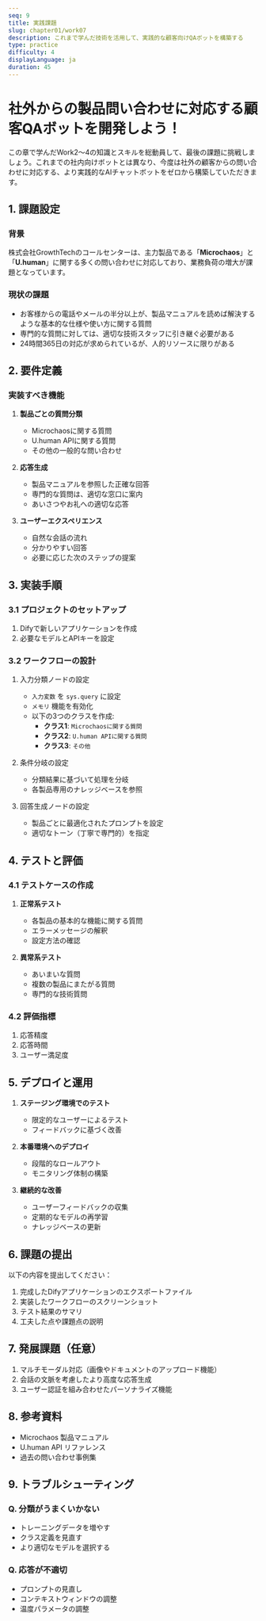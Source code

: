 ```yaml
---
seq: 9
title: 実践課題
slug: chapter01/work07
description: これまで学んだ技術を活用して、実践的な顧客向けQAボットを構築する
type: practice
difficulty: 4
displayLanguage: ja
duration: 45
---
```


# 社外からの製品問い合わせに対応する顧客QAボットを開発しよう！

この章で学んだWork2〜4の知識とスキルを総動員して、最後の課題に挑戦しましょう。これまでの社内向けボットとは異なり、今度は社外の顧客からの問い合わせに対応する、より実践的なAIチャットボットをゼロから構築していただきます。

## 1. 課題設定

### 背景
株式会社GrowthTechのコールセンターは、主力製品である「**Microchaos**」と「**U.human**」に関する多くの問い合わせに対応しており、業務負荷の増大が課題となっています。

### 現状の課題
- お客様からの電話やメールの半分以上が、製品マニュアルを読めば解決するような基本的な仕様や使い方に関する質問
- 専門的な質問に対しては、適切な技術スタッフに引き継ぐ必要がある
- 24時間365日の対応が求められているが、人的リソースに限りがある

## 2. 要件定義

### 実装すべき機能
1. **製品ごとの質問分類**
   - Microchaosに関する質問
   - U.human APIに関する質問
   - その他の一般的な問い合わせ

2. **応答生成**
   - 製品マニュアルを参照した正確な回答
   - 専門的な質問は、適切な窓口に案内
   - あいさつやお礼への適切な応答

3. **ユーザーエクスペリエンス**
   - 自然な会話の流れ
   - 分かりやすい回答
   - 必要に応じた次のステップの提案

## 3. 実装手順

### 3.1 プロジェクトのセットアップ
1. Difyで新しいアプリケーションを作成
2. 必要なモデルとAPIキーを設定

### 3.2 ワークフローの設計
1. 入力分類ノードの設定
   - `入力変数` を `sys.query` に設定
   - `メモリ` 機能を有効化
   - 以下の3つのクラスを作成:
     * **クラス1**: `Microchaosに関する質問`
     * **クラス2**: `U.human APIに関する質問`
     * **クラス3**: `その他`

2. 条件分岐の設定
   - 分類結果に基づいて処理を分岐
   - 各製品専用のナレッジベースを参照

3. 回答生成ノードの設定
   - 製品ごとに最適化されたプロンプトを設定
   - 適切なトーン（丁寧で専門的）を指定

## 4. テストと評価

### 4.1 テストケースの作成
1. **正常系テスト**
   - 各製品の基本的な機能に関する質問
   - エラーメッセージの解釈
   - 設定方法の確認

2. **異常系テスト**
   - あいまいな質問
   - 複数の製品にまたがる質問
   - 専門的な技術質問

### 4.2 評価指標
1. 応答精度
2. 応答時間
3. ユーザー満足度

## 5. デプロイと運用

1. **ステージング環境でのテスト**
   - 限定的なユーザーによるテスト
   - フィードバックに基づく改善

2. **本番環境へのデプロイ**
   - 段階的なロールアウト
   - モニタリング体制の構築

3. **継続的な改善**
   - ユーザーフィードバックの収集
   - 定期的なモデルの再学習
   - ナレッジベースの更新

## 6. 課題の提出

以下の内容を提出してください：

1. 完成したDifyアプリケーションのエクスポートファイル
2. 実装したワークフローのスクリーンショット
3. テスト結果のサマリ
4. 工夫した点や課題点の説明

## 7. 発展課題（任意）

1. マルチモーダル対応（画像やドキュメントのアップロード機能）
2. 会話の文脈を考慮したより高度な応答生成
3. ユーザー認証を組み合わせたパーソナライズ機能

## 8. 参考資料

- Microchaos 製品マニュアル
- U.human API リファレンス
- 過去の問い合わせ事例集

## 9. トラブルシューティング

### Q. 分類がうまくいかない
- トレーニングデータを増やす
- クラス定義を見直す
- より適切なモデルを選択する

### Q. 応答が不適切
- プロンプトの見直し
- コンテキストウィンドウの調整
- 温度パラメータの調整
